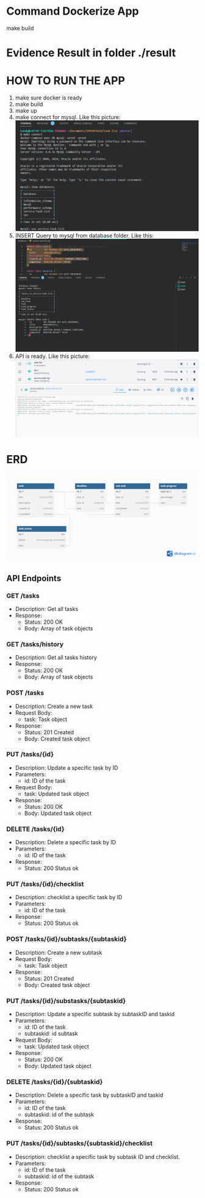 # Command Dockerize App
make build

# Evidence Result in folder ./result

# HOW TO RUN THE APP
1. make sure docker is ready
2. make build
3. make up
4. make connect for mysql. Like this picture:![make connect mysql](result/makeconnect.PNG)
5. INSERT Query to mysql from database folder. Like this: ![insert query](result/INSERTQUERY.PNG)
6. API is ready. Like this picture: ![Alt text](result/API_READY1.PNG)
![Alt text](result/API_READY2.PNG)

# ERD
![Alt text](<result/ERD SPRINT ASIA.png>)
## API Endpoints

### GET /tasks
- Description: Get all tasks
- Response:
  - Status: 200 OK
  - Body: Array of task objects

### GET /tasks/history
- Description: Get all tasks history
- Response:
  - Status: 200 OK
  - Body: Array of task objects

### POST /tasks
- Description: Create a new task
- Request Body:
  - task: Task object
- Response:
  - Status: 201 Created
  - Body: Created task object

### PUT /tasks/{id}
- Description: Update a specific task by ID
- Parameters:
  - id: ID of the task
- Request Body:
  - task: Updated task object
- Response:
  - Status: 200 OK
  - Body: Updated task object

### DELETE /tasks/{id}
- Description: Delete a specific task by ID
- Parameters:
  - id: ID of the task
- Response:
  - Status: 200 Status ok

### PUT /tasks/{id}/checklist
- Description: checklist a specific task by ID
- Parameters:
  - id: ID of the task
- Response:
  - Status: 200 Status ok

### POST /tasks/{id}/subtasks/{subtaskid}
- Description: Create a new subtask
- Request Body:
  - task: Task object
- Response:
  - Status: 201 Created
  - Body: Created task object

### PUT /tasks/{id}/substasks/{subtaskid}
- Description: Update a specific subtask by subtaskID and taskid
- Parameters:
  - id: ID of the task
  - subtaskid: id subtask
- Request Body:
  - task: Updated task object
- Response:
  - Status: 200 OK
  - Body: Updated task object

### DELETE /tasks/{id}/{subtaskid}
- Description: Delete a specific task by subtaskID and taskid
- Parameters:
  - id: ID of the task
  - subtaskid: id of the subtask
- Response:
  - Status: 200 Status ok

### PUT /tasks/{id}/subtasks/{subtaskid}/checklist
- Description: checklist a specific task by subtask ID and checklist.
- Parameters:
  - id: ID of the task
  - subtaskid: id of the subtask
- Response:
  - Status: 200 Status ok
